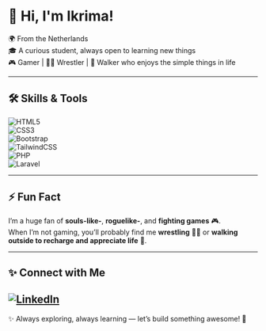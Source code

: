 # 👋 Hi, I'm Ikrima!  

🌍 From the Netherlands  
🎓 A curious student, always open to learning new things  
🎮 Gamer | 🤼‍♂️ Wrestler | 🚶 Walker who enjoys the simple things in life  

---

## 🛠️ Skills & Tools  
![HTML5](https://img.shields.io/badge/-HTML5-E34F26?style=for-the-badge&logo=html5&logoColor=white)  
![CSS3](https://img.shields.io/badge/-CSS3-1572B6?style=for-the-badge&logo=css3&logoColor=white)  
![Bootstrap](https://img.shields.io/badge/-Bootstrap-7952B3?style=for-the-badge&logo=bootstrap&logoColor=white)  
![TailwindCSS](https://img.shields.io/badge/-TailwindCSS-38B2AC?style=for-the-badge&logo=tailwind-css&logoColor=white)  
![PHP](https://img.shields.io/badge/-PHP-777BB4?style=for-the-badge&logo=php&logoColor=white)  
![Laravel](https://img.shields.io/badge/-Laravel-FF2D20?style=for-the-badge&logo=laravel&logoColor=white)  

---

## ⚡ Fun Fact  
I’m a huge fan of **souls-like-**, **roguelike-**, and **fighting games** 🎮.  
When I’m not gaming, you’ll probably find me **wrestling** 🤼‍♂️ or **walking outside to recharge and appreciate life** 🌿.  

---

## ✨ Connect with Me  
[![LinkedIn](https://img.shields.io/badge/-LinkedIn-0077B5?style=for-the-badge&logo=linkedin&logoColor=white)](https://www.linkedin.com/in/ikrima-alilouch-7295bb304/)  
---

✨ Always exploring, always learning — let’s build something awesome! 🚀  
